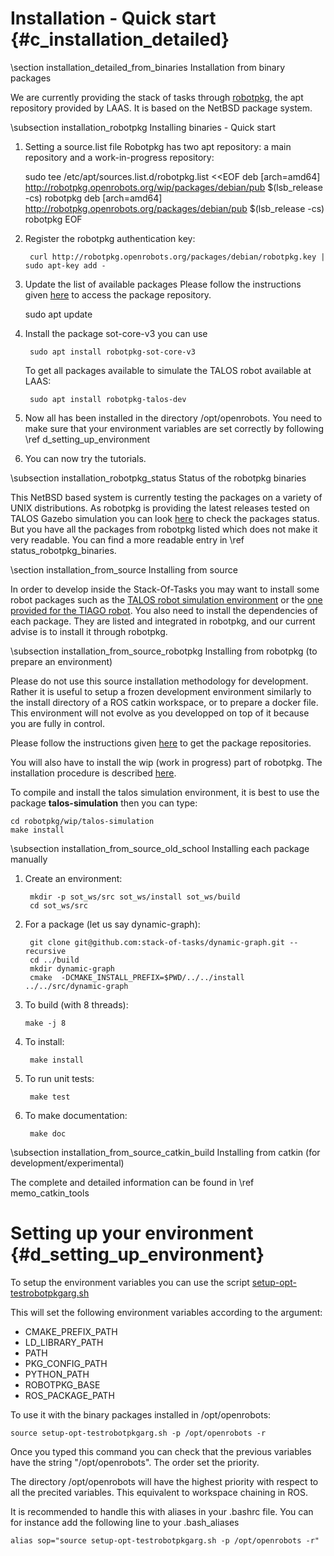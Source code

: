 # Installation - Quick start {#c_installation_detailed}

\section installation_detailed_from_binaries Installation from binary packages

We are currently providing the stack of tasks through [robotpkg](https://robotpkg.openrobots.org), 
the apt repository provided by LAAS. It is based on the NetBSD package system.

\subsection installation_robotpkg Installing binaries - Quick start

1. Setting a source.list file 
Robotpkg has two apt repository: a main repository and a work-in-progress repository:

    sudo tee /etc/apt/sources.list.d/robotpkg.list <<EOF
    deb [arch=amd64] http://robotpkg.openrobots.org/wip/packages/debian/pub $(lsb_release -cs) robotpkg
    deb [arch=amd64] http://robotpkg.openrobots.org/packages/debian/pub $(lsb_release -cs) robotpkg
    EOF


2. Register the robotpkg authentication key:

        curl http://robotpkg.openrobots.org/packages/debian/robotpkg.key | sudo apt-key add -


3. Update the list of available packages 
Please follow the instructions given <a href="http://robotpkg.openrobots.org/debian.html">here</a> to access the package repository.

    sudo apt update

4. Install the package sot-core-v3 you can use

        sudo apt install robotpkg-sot-core-v3


    To get all packages available to simulate the TALOS robot available at LAAS:

        sudo apt install robotpkg-talos-dev

5. Now all has been installed in the directory /opt/openrobots.
   You need to make sure that your environment variables are set correctly by following \ref d_setting_up_environment
   
6. You can now try the tutorials.

\subsection installation_robotpkg_status Status of the robotpkg binaries

This NetBSD based system is currently testing the packages on a variety of UNIX distributions.
As robotpkg is providing the latest releases tested on TALOS Gazebo simulation
you can look [here](http://robotpkg.openrobots.org/rbulk/robotpkg-wip/all.html) to check the packages status.
But you have all the packages from robotpkg listed which does not make it very readable.
You can find a more readable entry in \ref status_robotpkg_binaries.

\section installation_from_source Installing from source 

In order to develop inside the Stack-Of-Tasks you may want to install some robot packages such as 
the [TALOS robot simulation environment](http://wiki.ros.org/Robots/TALOS/Tutorials/Installation/Simulation) or the [one provided for the TIAGO robot](http://wiki.ros.org/Robots/TIAGo/Tutorials/Installation/TiagoSimulation).
You also need to install the dependencies of each package. They are listed and integrated in robotpkg, and our
current advise is to install it through robotpkg.

\subsection installation_from_source_robotpkg Installing from robotpkg (to prepare an environment)

Please do not use this source installation methodology for development. Rather it is useful to setup a frozen development environment
similarly to the install directory of a ROS catkin workspace, or to prepare a docker file.
This environment will not evolve as you developped on top of it because you are fully in control.

Please follow the instructions given [here](http://robotpkg.openrobots.org/install.html) to get the package repositories.

You will also have to install the wip (work in progress) part of robotpkg. The installation procedure is described
[here](http://robotpkg.openrobots.org/robotpkg-wip.html).

To compile and install the talos simulation environment, it is best to use the package <b>talos-simulation</b> then you can type:

    cd robotpkg/wip/talos-simulation
    make install
    

\subsection installation_from_source_old_school Installing each package manually

1. Create an environment:

        mkdir -p sot_ws/src sot_ws/install sot_ws/build
        cd sot_ws/src
    
2. For a package (let us say dynamic-graph):

        git clone git@github.com:stack-of-tasks/dynamic-graph.git --recursive
        cd ../build
        mkdir dynamic-graph
        cmake  -DCMAKE_INSTALL_PREFIX=$PWD/../../install ../../src/dynamic-graph
        
3. To build (with 8 threads):
   
       make -j 8

4. To install:
    
        make install
        
5. To run unit tests:
   
        make test
        
6. To make documentation:

        make doc
        
\subsection installation_from_source_catkin_build Installing from catkin (for development/experimental)

The complete and detailed information can be found in \ref memo_catkin_tools


# Setting up your environment {#d_setting_up_environment}

To setup the environment variables you can use the script
[setup-opt-testrobotpkgarg.sh](https://github.com/stack-of-tasks/sot-doc/blob/master/bash/setup-opt-testrobotpkgarg.sh)

This will set the following environment variables according to the argument:
 * CMAKE_PREFIX_PATH
 * LD_LIBRARY_PATH
 * PATH
 * PKG_CONFIG_PATH
 * PYTHON_PATH 
 * ROBOTPKG_BASE 
 * ROS_PACKAGE_PATH 
 
To use it with the binary packages installed in /opt/openrobots:

    source setup-opt-testrobotpkgarg.sh -p /opt/openrobots -r

Once you typed this command you can check that the previous variables have the string "/opt/openrobots".
The order set the priority.

The directory /opt/openrobots will have the highest priority with respect to all the precited variables.
This equivalent to workspace chaining in ROS.

It is recommended to handle this with aliases in your .bashrc file.
You can for instance add the following line to your .bash_aliases

    alias sop="source setup-opt-testrobotpkgarg.sh -p /opt/openrobots -r"




